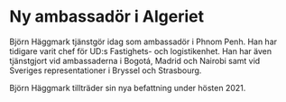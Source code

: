 # Ny ambassadör i Algeriet

Björn Häggmark tjänstgör idag som ambassadör i Phnom Penh. Han har tidigare varit chef för UD:s Fastighets- och logistikenhet. Han har även tjänstgjort vid ambassaderna i Bogotá, Madrid och Nairobi samt vid Sveriges representationer i Bryssel och Strasbourg.

Björn Häggmark tillträder sin nya befattning under hösten 2021.
